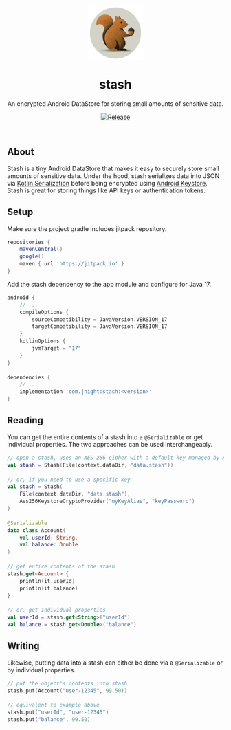 <p align="center">
    <img width="128" src="icon.png" align="center" alt="Stash" />
    <h1 align="center">stash</h1>
    <p align="center">An encrypted Android DataStore for storing small amounts of sensitive data.</p>
    <p align="center"><a href="https://jitpack.io/#com.jhight/stash"><img src="https://jitpack.io/v/com.jhight/stash.svg" alt="Release"/></a></p>
    <p><br/></p>
</p>

## About
Stash is a tiny Android DataStore that makes it easy to securely store small amounts of sensitive data. Under the hood, stash serializes data into JSON via [Kotlin Serialization](https://kotlinlang.org/docs/serialization.html) before being encrypted using [Android Keystore](https://developer.android.com/privacy-and-security/keystore). Stash is great for storing things like API keys or authentication tokens.

## Setup
Make sure the project gradle includes jitpack repository.
```gradle
repositories {
    mavenCentral()
    google()
    maven { url 'https://jitpack.io' }
}
```

Add the stash dependency to the app module and configure for Java 17.
```gradle
android {
    // ...
    compileOptions {
        sourceCompatibility = JavaVersion.VERSION_17
        targetCompatibility = JavaVersion.VERSION_17
    }
    kotlinOptions {
        jvmTarget = "17"
    }
}

dependencies {
    // ...
    implementation 'com.jhight:stash:<version>'
}
```

## Reading
You can get the entire contents of a stash into a `@Serializable` or get individual properties. The two approaches can be used interchangeably.
```kotlin
// open a stash, uses an AES-256 cipher with a default key managed by Android Keystore
val stash = Stash(File(context.dataDir, "data.stash"))

// or, if you need to use a specific key
val stash = Stash(
    File(context.dataDir, "data.stash"),
    Aes256KeystoreCryptoProvider("myKeyAlias", "keyPassword")
)

@Serializable
data class Account(
    val userId: String,
    val balance: Double
)

// get entire contents of the stash
stash.get<Account> {
    println(it.userId)
    println(it.balance)
}

// or, get individual properties
val userId = stash.get<String>("userId")
val balance = stash.get<Double>("balance")
```

## Writing
Likewise, putting data into a stash can either be done via a `@Serializable` or by individual properties.
```kotlin
// put the object's contents into stash
stash.put(Account("user-12345", 99.50))

// equivalent to example above
stash.put("userId", "user-12345")
stash.put("balance", 99.50)
```
